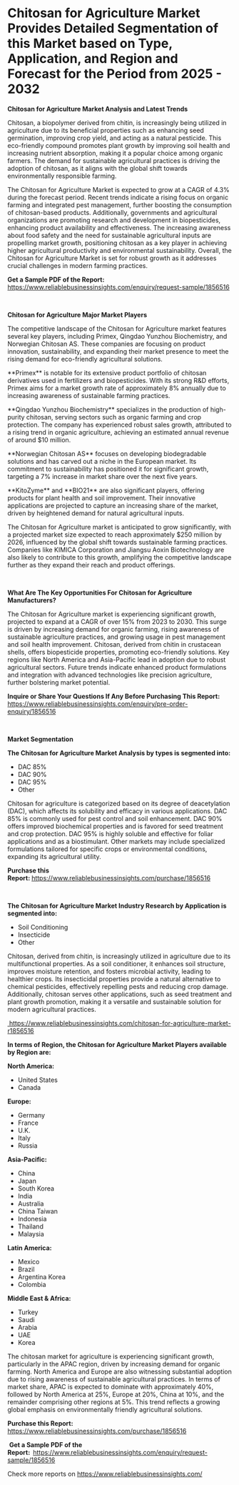<p><h1>Chitosan for Agriculture Market Provides Detailed Segmentation of this Market based on Type, Application, and Region and Forecast for the Period from 2025 - 2032</h1></p><p><strong>Chitosan for Agriculture Market Analysis and Latest Trends</strong></p>
<p><p>Chitosan, a biopolymer derived from chitin, is increasingly being utilized in agriculture due to its beneficial properties such as enhancing seed germination, improving crop yield, and acting as a natural pesticide. This eco-friendly compound promotes plant growth by improving soil health and increasing nutrient absorption, making it a popular choice among organic farmers. The demand for sustainable agricultural practices is driving the adoption of chitosan, as it aligns with the global shift towards environmentally responsible farming.</p><p>The Chitosan for Agriculture Market is expected to grow at a CAGR of 4.3% during the forecast period. Recent trends indicate a rising focus on organic farming and integrated pest management, further boosting the consumption of chitosan-based products. Additionally, governments and agricultural organizations are promoting research and development in biopesticides, enhancing product availability and effectiveness. The increasing awareness about food safety and the need for sustainable agricultural inputs are propelling market growth, positioning chitosan as a key player in achieving higher agricultural productivity and environmental sustainability. Overall, the Chitosan for Agriculture Market is set for robust growth as it addresses crucial challenges in modern farming practices.</p></p>
<p><strong>Get a Sample PDF of the Report:&nbsp;</strong> <a href="https://www.reliablebusinessinsights.com/enquiry/request-sample/1856516?utm_campaign=2227&utm_medium=2&utm_source=Github&utm_content=ia&utm_term=30012025&utm_id=chitosan-for-agriculture">https://www.reliablebusinessinsights.com/enquiry/request-sample/1856516</a></p>
<p>&nbsp;</p>
<p><strong>Chitosan for Agriculture Major Market Players</strong></p>
<p><p>The competitive landscape of the Chitosan for Agriculture market features several key players, including Primex, Qingdao Yunzhou Biochemistry, and Norwegian Chitosan AS. These companies are focusing on product innovation, sustainability, and expanding their market presence to meet the rising demand for eco-friendly agricultural solutions.</p><p>**Primex** is notable for its extensive product portfolio of chitosan derivatives used in fertilizers and biopesticides. With its strong R&D efforts, Primex aims for a market growth rate of approximately 8% annually due to increasing awareness of sustainable farming practices.</p><p>**Qingdao Yunzhou Biochemistry** specializes in the production of high-purity chitosan, serving sectors such as organic farming and crop protection. The company has experienced robust sales growth, attributed to a rising trend in organic agriculture, achieving an estimated annual revenue of around $10 million.</p><p>**Norwegian Chitosan AS** focuses on developing biodegradable solutions and has carved out a niche in the European market. Its commitment to sustainability has positioned it for significant growth, targeting a 7% increase in market share over the next five years.</p><p>**KitoZyme** and **BIO21** are also significant players, offering products for plant health and soil improvement. Their innovative applications are projected to capture an increasing share of the market, driven by heightened demand for natural agricultural inputs.</p><p>The Chitosan for Agriculture market is anticipated to grow significantly, with a projected market size expected to reach approximately $250 million by 2026, influenced by the global shift towards sustainable farming practices. Companies like KIMICA Corporation and Jiangsu Aoxin Biotechnology are also likely to contribute to this growth, amplifying the competitive landscape further as they expand their reach and product offerings.</p></p>
<p>&nbsp;</p>
<p><strong>What Are The Key Opportunities For Chitosan for Agriculture Manufacturers?</strong></p>
<p><p>The Chitosan for Agriculture market is experiencing significant growth, projected to expand at a CAGR of over 15% from 2023 to 2030. This surge is driven by increasing demand for organic farming, rising awareness of sustainable agriculture practices, and growing usage in pest management and soil health improvement. Chitosan, derived from chitin in crustacean shells, offers biopesticide properties, promoting eco-friendly solutions. Key regions like North America and Asia-Pacific lead in adoption due to robust agricultural sectors. Future trends indicate enhanced product formulations and integration with advanced technologies like precision agriculture, further bolstering market potential.</p></p>
<p><strong>Inquire or Share Your Questions If Any Before Purchasing This Report:</strong> <a href="https://www.reliablebusinessinsights.com/enquiry/pre-order-enquiry/1856516?utm_campaign=2227&utm_medium=2&utm_source=Github&utm_content=ia&utm_term=30012025&utm_id=chitosan-for-agriculture">https://www.reliablebusinessinsights.com/enquiry/pre-order-enquiry/1856516</a></p>
<p>&nbsp;</p>
<p><strong>Market Segmentation</strong></p>
<p><strong>The Chitosan for Agriculture Market Analysis by types is segmented into:</strong></p>
<p><ul><li>DAC 85%</li><li>DAC 90%</li><li>DAC 95%</li><li>Other</li></ul></p>
<p><p>Chitosan for agriculture is categorized based on its degree of deacetylation (DAC), which affects its solubility and efficacy in various applications. DAC 85% is commonly used for pest control and soil enhancement. DAC 90% offers improved biochemical properties and is favored for seed treatment and crop protection. DAC 95% is highly soluble and effective for foliar applications and as a biostimulant. Other markets may include specialized formulations tailored for specific crops or environmental conditions, expanding its agricultural utility.</p></p>
<p><strong>Purchase this Report:&nbsp;</strong><a href="https://www.reliablebusinessinsights.com/purchase/1856516?utm_campaign=2227&utm_medium=2&utm_source=Github&utm_content=ia&utm_term=30012025&utm_id=chitosan-for-agriculture">https://www.reliablebusinessinsights.com/purchase/1856516</a></p>
<p>&nbsp;</p>
<p><strong>The Chitosan for Agriculture Market Industry Research by Application is segmented into:</strong></p>
<p><ul><li>Soil Conditioning</li><li>Insecticide</li><li>Other</li></ul></p>
<p><p>Chitosan, derived from chitin, is increasingly utilized in agriculture due to its multifunctional properties. As a soil conditioner, it enhances soil structure, improves moisture retention, and fosters microbial activity, leading to healthier crops. Its insecticidal properties provide a natural alternative to chemical pesticides, effectively repelling pests and reducing crop damage. Additionally, chitosan serves other applications, such as seed treatment and plant growth promotion, making it a versatile and sustainable solution for modern agricultural practices.</p></p>
<p><a href="https://www.reliablebusinessinsights.com/chitosan-for-agriculture-market-r1856516?utm_campaign=2227&utm_medium=2&utm_source=Github&utm_content=ia&utm_term=30012025&utm_id=chitosan-for-agriculture">&nbsp;https://www.reliablebusinessinsights.com/chitosan-for-agriculture-market-r1856516</a></p>
<p><strong>In terms of Region, the Chitosan for Agriculture Market Players available by Region are:</strong></p>
<p>
    <p> <strong> North America: </strong>
        <ul>
            <li>United States</li>
            <li>Canada</li>
        </ul>
        </p> 
    <p> <strong> Europe: </strong>
        <ul>
            <li>Germany</li>
            <li>France</li>
            <li>U.K.</li>
            <li>Italy</li>
            <li>Russia</li>
        </ul>
        </p> 
    <p> <strong> Asia-Pacific: </strong>
        <ul>
            <li>China</li>
            <li>Japan</li>
            <li>South Korea</li>
            <li>India</li>
            <li>Australia</li>
            <li>China Taiwan</li>
            <li>Indonesia</li>
            <li>Thailand</li>
            <li>Malaysia</li>
        </ul>
        </p> 
    <p> <strong> Latin America: </strong>
        <ul>
            <li>Mexico</li>
            <li>Brazil</li>
            <li>Argentina Korea</li>
            <li>Colombia</li>
        </ul>
        </p> 
    <p> <strong> Middle East & Africa: </strong>
        <ul>
            <li>Turkey</li>
            <li>Saudi</li>
            <li>Arabia</li>
            <li>UAE</li>
            <li>Korea</li>
        </ul>
    </p>
    </p>
<p><p>The chitosan market for agriculture is experiencing significant growth, particularly in the APAC region, driven by increasing demand for organic farming. North America and Europe are also witnessing substantial adoption due to rising awareness of sustainable agricultural practices. In terms of market share, APAC is expected to dominate with approximately 40%, followed by North America at 25%, Europe at 20%, China at 10%, and the remainder comprising other regions at 5%. This trend reflects a growing global emphasis on environmentally friendly agricultural solutions.</p></p>
<p><strong>Purchase this Report: </strong><a href="https://www.reliablebusinessinsights.com/purchase/1856516?utm_campaign=2227&utm_medium=2&utm_source=Github&utm_content=ia&utm_term=30012025&utm_id=chitosan-for-agriculture">https://www.reliablebusinessinsights.com/purchase/1856516</a></p>
<p>&nbsp;<strong>Get a Sample PDF of the Report:&nbsp;&nbsp;</strong><a href="https://www.reliablebusinessinsights.com/enquiry/request-sample/1856516?utm_campaign=2227&utm_medium=2&utm_source=Github&utm_content=ia&utm_term=30012025&utm_id=chitosan-for-agriculture">https://www.reliablebusinessinsights.com/enquiry/request-sample/1856516</a></p>
<p><strong></strong></p>
<p>Check more reports on <a href="https://www.reliablebusinessinsights.com/?utm_campaign=2227&utm_medium=2&utm_source=Github&utm_content=ia&utm_term=30012025&utm_id=chitosan-for-agriculture">https://www.reliablebusinessinsights.com/</a></p>